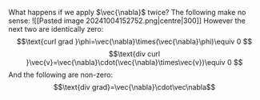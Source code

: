 What happens if we apply $\vec{\nabla}$ twice?
The following make no sense:
![[Pasted image 20241004152752.png|centre|300]]
However the next two are identically zero:
$$\text{curl grad }\phi=\vec{\nabla}\times(\vec{\nabla}\phi)\equiv 0 $$
$$\text{div curl }\vec{v}=\vec{\nabla}\cdot(\vec{\nabla}\times\vec{v})\equiv 0 $$
And the following are non-zero:
$$\text{div grad}=\vec{\nabla}\cdot\vec\nabla$$